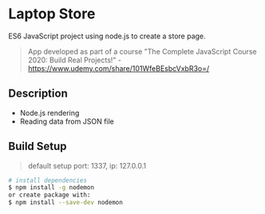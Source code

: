 # Laptop Store
ES6 JavaScript project using node.js to create a store page.

> App developed as part of a course "The Complete JavaScript Course 2020: Build Real Projects!" - https://www.udemy.com/share/101WfeBEsbcVxbR3o=/

## Description
- Node.js rendering
- Reading data from JSON file

## Build Setup

> default setup port: 1337, ip: 127.0.0.1

``` bash
# install dependencies
$ npm install -g nodemon
or create package with:
$ npm install --save-dev nodemon

```
